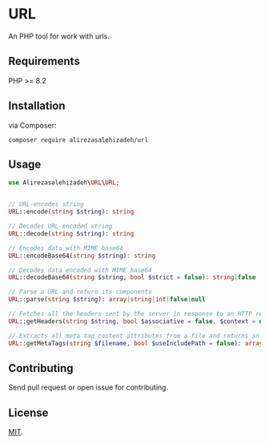 # URL

An PHP tool for work with urls.


##  Requirements

PHP >= 8.2

## Installation
via Composer:
```
composer require alirezasalehizadeh/url
```


## Usage
```php
use Alirezasalehizadeh\URL\URL;


// URL-encodes string
URL::encode(string $string): string

// Decodes URL-encoded string
URL::decode(string $string): string

// Encodes data with MIME base64
URL::encodeBase64(string $string): string

// Decodes data encoded with MIME base64
URL::decodeBase64(string $string, bool $strict = false): string|false

// Parse a URL and return its components
URL::parse(string $string): array|string|int|false|null

// Fetches all the headers sent by the server in response to an HTTP request
URL::getHeaders(string $string, bool $associative = false, $context = null): array|false

// Extracts all meta tag content attributes from a file and returns an array
URL::getMetaTags(string $filename, bool $useIncludePath = false): array|false
```


## Contributing
Send pull request or open issue for contributing.


## License

[MIT](LICENSE).

